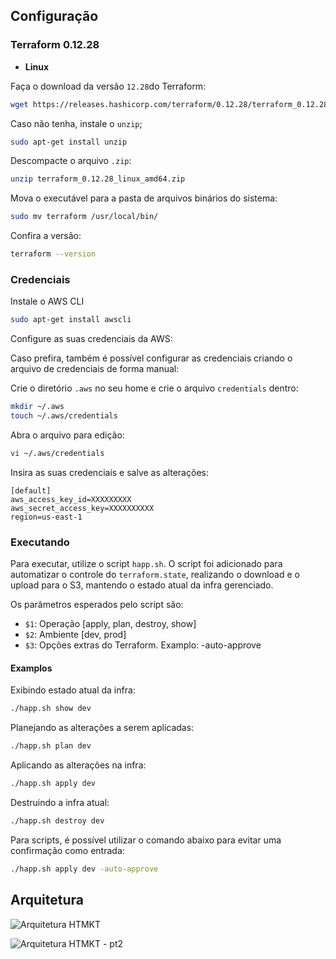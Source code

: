 ## Configuração

### Terraform 0.12.28

- **Linux**

Faça o download da versão `12.28`do Terraform:

```bash
wget https://releases.hashicorp.com/terraform/0.12.28/terraform_0.12.28_linux_amd64.zip
```

Caso não tenha, instale o `unzip`;
```bash
sudo apt-get install unzip
```

Descompacte o arquivo `.zip`:
```bash
unzip terraform_0.12.28_linux_amd64.zip
```

Mova o executável para a pasta de arquivos binários do sistema:
```bash
sudo mv terraform /usr/local/bin/
```

Confira a versão:
```bash
terraform --version 
```

### Credenciais

Instale o AWS CLI
```bash
sudo apt-get install awscli
```

Configure as suas credenciais da AWS:

Caso prefira, também é possível configurar as credenciais criando o arquivo de credenciais de forma manual:

Crie o diretório `.aws` no seu home e crie o arquivo `credentials` dentro:
```bash
mkdir ~/.aws
touch ~/.aws/credentials
```

Abra o arquivo para edição:
```bash
vi ~/.aws/credentials
```

Insira as suas credenciais e salve as alterações:
```
[default]
aws_access_key_id=XXXXXXXXX
aws_secret_access_key=XXXXXXXXXX
region=us-east-1
```

### Executando

Para executar, utilize o script `happ.sh`. O script foi adicionado para automatizar o controle do `terraform.state`, realizando o download e o upload para o S3, mantendo o estado atual da infra gerenciado.

Os parâmetros esperados pelo script são:

- `$1`: Operação [apply, plan, destroy, show]
- `$2`: Ambiente [dev, prod]
- `$3`: Opções extras do Terraform. Examplo: -auto-approve

#### Examplos

Exibindo estado atual da infra:
```bash
./happ.sh show dev
```

Planejando as alterações a serem aplicadas:
```bash
./happ.sh plan dev
```

Aplicando as alterações na infra:
```bash
./happ.sh apply dev
```

Destruindo a infra atual:
```bash
./happ.sh destroy dev
```

Para scripts, é possível utilizar o comando abaixo para evitar uma confirmação como entrada:
```bash
./happ.sh apply dev -auto-approve
```

## Arquitetura

![Arquitetura HTMKT](https://user-images.githubusercontent.com/22299426/85886829-21ae6280-b7bd-11ea-907f-a4b165a80952.png)

![Arquitetura HTMKT - pt2](https://user-images.githubusercontent.com/22299426/85935889-cc14ab80-b8cb-11ea-8e87-93d0b5af54e5.png)
